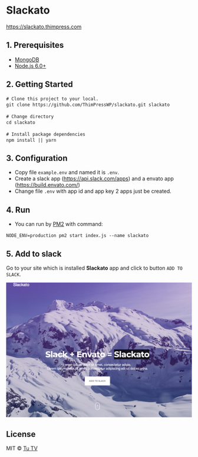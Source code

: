 # Slackato

https://slackato.thimpress.com

## 1. Prerequisites

- [MongoDB](https://www.mongodb.org/downloads)
- [Node.js 6.0+](http://nodejs.org)

## 2. Getting Started

```
# Clone this project to your local.
git clone https://github.com/ThimPressWP/slackato.git slackato

# Change directory
cd slackato

# Install package dependencies
npm install || yarn
```

## 3. Configuration

- Copy file `example.env` and named it is `.env`.
- Create a slack app (https://api.slack.com/apps) and a envato app (https://build.envato.com/)
- Change file `.env` with app id and app key 2 apps just be created.

## 4. Run

- You can run by [PM2](http://pm2.keymetrics.io/) with command:

```
NODE_ENV=production pm2 start index.js --name slackato
```

## 5. Add to slack

Go to your site which is installed **Slackato** app and click to button `ADD TO SLACK`.

![Demo Slackato](/slackato.png)

## License
MIT © [Tu TV](https://github.com/tutv)
